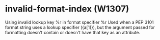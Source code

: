 # invalid-format-index (W1307)

Using invalid lookup key %r in format specifier %r Used when a PEP 3101
format string uses a lookup specifier ({a\[1\]}), but the argument
passed for formatting doesn't contain or doesn't have that key as an
attribute.
